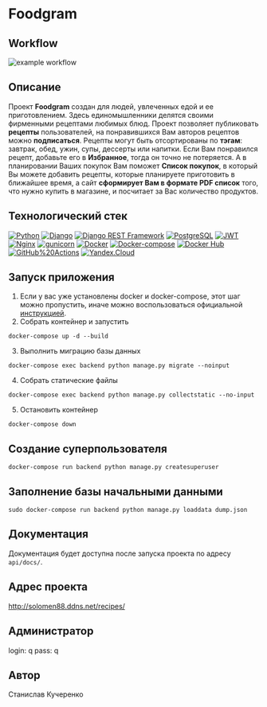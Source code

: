 # Foodgram

## Workflow
![example workflow](https://github.com/solomen88/foodgram-project-react/actions/workflows/foodgram_workflow.yml/badge.svg)

## Описание 

Проект **Foodgram** создан для людей, увлеченных едой и ее приготовлением. Здесь единомышленники делятся своими фирменными рецептами любимых блюд. Проект позволяет публиковать **рецепты** пользователей, на понравившихся Вам авторов рецептов можно **подписаться**. Рецепты могут быть отсортированы по **тэгам**: завтрак, обед, ужин, супы, дессерты или напитки. Если Вам понравился рецепт, добавьте его в **Избранное**, тогда он точно не потеряется. А в планировании Ваших покупок Вам поможет **Список покупок**, в который Вы можете добавить рецепты, которые планируете приготовить в ближайшее время, а сайт **сформирует Вам в формате PDF список** того, что нужно купить в магазине, и посчитает за Вас количество продуктов.

## Технологический стек

[![Python](https://img.shields.io/badge/-Python-464646?style=flat&logo=Python&logoColor=56C0C0&color=008080)](https://www.python.org/)
[![Django](https://img.shields.io/badge/-Django-464646?style=flat&logo=Django&logoColor=56C0C0&color=008080)](https://www.djangoproject.com/)
[![Django REST Framework](https://img.shields.io/badge/-Django%20REST%20Framework-464646?style=flat&logo=Django%20REST%20Framework&logoColor=56C0C0&color=008080)](https://www.django-rest-framework.org/)
[![PostgreSQL](https://img.shields.io/badge/-PostgreSQL-464646?style=flat&logo=PostgreSQL&logoColor=56C0C0&color=008080)](https://www.postgresql.org/)
[![JWT](https://img.shields.io/badge/-JWT-464646?style=flat&color=008080)](https://jwt.io/)
[![Nginx](https://img.shields.io/badge/-NGINX-464646?style=flat&logo=NGINX&logoColor=56C0C0&color=008080)](https://nginx.org/ru/)
[![gunicorn](https://img.shields.io/badge/-gunicorn-464646?style=flat&logo=gunicorn&logoColor=56C0C0&color=008080)](https://gunicorn.org/)
[![Docker](https://img.shields.io/badge/-Docker-464646?style=flat&logo=Docker&logoColor=56C0C0&color=008080)](https://www.docker.com/)
[![Docker-compose](https://img.shields.io/badge/-Docker%20compose-464646?style=flat&logo=Docker&logoColor=56C0C0&color=008080)](https://www.docker.com/)
[![Docker Hub](https://img.shields.io/badge/-Docker%20Hub-464646?style=flat&logo=Docker&logoColor=56C0C0&color=008080)](https://www.docker.com/products/docker-hub)
[![GitHub%20Actions](https://img.shields.io/badge/-GitHub%20Actions-464646?style=flat&logo=GitHub%20actions&logoColor=56C0C0&color=008080)](https://github.com/features/actions)
[![Yandex.Cloud](https://img.shields.io/badge/-Yandex.Cloud-464646?style=flat&logo=Yandex.Cloud&logoColor=56C0C0&color=008080)](https://cloud.yandex.ru/)

## Запуск приложения
1. Если у вас уже установлены docker и docker-compose, этот шаг можно пропустить, иначе можно воспользоваться официальной [инструкцией](https://docs.docker.com/engine/install/).
2. Собрать контейнер и запустить
```
docker-compose up -d --build
```
3. Выполнить миграцию базы данных
```
docker-compose exec backend python manage.py migrate --noinput
```
4. Собрать статические файлы
```
docker-compose exec backend python manage.py collectstatic --no-input
```
5. Остановить контейнер
```
docker-compose down
```
## Создание суперпользователя
```
docker-compose run backend python manage.py createsuperuser
```
## Заполнение базы начальными данными
```
sudo docker-compose run backend python manage.py loaddata dump.json
```
## Документация
Документация будет доступна после запуска проекта по адресу `api/docs/`.

## Адрес проекта
http://solomen88.ddns.net/recipes/

## Администратор
login: q
pass: q

## Автор
Станислав Кучеренко
